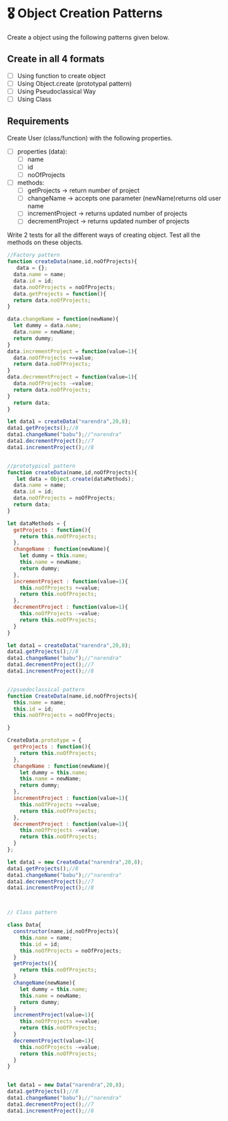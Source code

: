 # 🎖 Object Creation Patterns

Create a object using the following patterns given below.

## Create in all 4 formats

- [ ] Using function to create object
- [ ] Using Object.create (prototypal pattern)
- [ ] Using Pseudoclassical Way
- [ ] Using Class

## Requirements

Create User (class/function) with the following properties.

- [ ] properties (data):
  - [ ] name
  - [ ] id
  - [ ] noOfProjects
- [ ] methods:
  - [ ] getProjects -> return number of project
  - [ ] changeName -> accepts one parameter (newName)returns old user name
  - [ ] incrementProject -> returns updated number of projects
  - [ ] decrementProject -> returns updated number of projects

Write 2 tests for all the different ways of creating object. Test all the methods on these objects.

```js
//Factory pattern
function createData(name,id,noOfProjects){
   data = {};
  data.name = name;
  data.id = id;
  data.noOfProjects = noOfProjects;
  data.getProjects = function(){
  return data.noOfProjects;
}

data.changeName = function(newName){
  let dummy = data.name;
  data.name = newName;
  return dummy;
}
data.incrementProject = function(value=1){
  data.noOfProjects +=value;
  return data.noOfProjects;
}
data.decrementProject = function(value=1){
  data.noOfProjects -=value;
  return data.noOfProjects;
}
  return data;
}

let data1 = createData("narendra",20,8);
data1.getProjects();//8
data1.changeName("babu");//"narendra"
data1.decrementProject();//7
data1.incrementProject();//8


//prototypical pattern
function createData(name,id,noOfProjects){
   let data = Object.create(dataMethods);
  data.name = name;
  data.id = id;
  data.noOfProjects = noOfProjects;
  return data;
}

let dataMethods = {
  getProjects : function(){
    return this.noOfProjects;
  },
  changeName : function(newName){
    let dummy = this.name;
    this.name = newName;
    return dummy;
  },
  incrementProject : function(value=1){
    this.noOfProjects +=value;
    return this.noOfProjects;
  },
  decrementProject : function(value=1){
    this.noOfProjects -=value;
    return this.noOfProjects;
  }
}

let data1 = createData("narendra",20,8);
data1.getProjects();//8
data1.changeName("babu");//"narendra"
data1.decrementProject();//7
data1.incrementProject();//8


//psuedoclassical pattern
function CreateData(name,id,noOfProjects){
  this.name = name;
  this.id = id;
  this.noOfProjects = noOfProjects;

}

CreateData.prototype = {
  getProjects : function(){
    return this.noOfProjects;
  },
  changeName : function(newName){
    let dummy = this.name;
    this.name = newName;
    return dummy;
  },
  incrementProject : function(value=1){
    this.noOfProjects +=value;
    return this.noOfProjects;
  },
  decrementProject : function(value=1){
    this.noOfProjects -=value;
    return this.noOfProjects;
  }
};

let data1 = new CreateData("narendra",20,8);
data1.getProjects();//8
data1.changeName("babu");//"narendra"
data1.decrementProject();//7
data1.incrementProject();//8



// Class pattern

class Data{
  constructor(name,id,noOfProjects){
    this.name = name;
    this.id = id;
    this.noOfProjects = noOfProjects;
  }
  getProjects(){
    return this.noOfProjects;
  }
  changeName(newName){
    let dummy = this.name;
    this.name = newName;
    return dummy;
  }
  incrementProject(value=1){
    this.noOfProjects +=value;
    return this.noOfProjects;
  }
  decrementProject(value=1){
    this.noOfProjects -=value;
    return this.noOfProjects;
  }
}


let data1 = new Data("narendra",20,8);
data1.getProjects();//8
data1.changeName("babu");//"narendra"
data1.decrementProject();//7
data1.incrementProject();//8


```